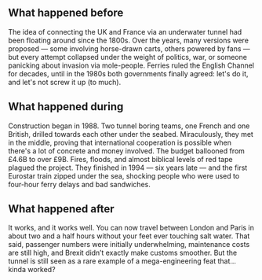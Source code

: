 ## What happened before
The idea of connecting the UK and France via an underwater tunnel had been floating around since the 1800s. Over the years, many versions were proposed — some involving horse-drawn carts, others powered by fans — but every attempt collapsed under the weight of politics, war, or someone panicking about invasion via mole-people. Ferries ruled the English Channel for decades, until in the 1980s both governments finally agreed: let's do it, and let's not screw it up (to much).

## What happened during
Construction began in 1988. Two tunnel boring teams, one French and one British, drilled towards each other under the seabed. Miraculously, they met in the middle, proving that international cooperation is possible when there's a lot of concrete and money involved. The budget ballooned from £4.6B to over £9B. Fires, floods, and almost biblical levels of red tape plagued the project. They finished in 1994 — six years late — and the first Eurostar train zipped under the sea, shocking people who were used to four-hour ferry delays and bad sandwiches.

## What happened after
It works, and it works well. You can now travel between London and Paris in about two and a half hours without your feet ever touching salt water. That said, passenger numbers were initially underwhelming, maintenance costs are still high, and Brexit didn’t exactly make customs smoother. But the tunnel is still seen as a rare example of a mega-engineering feat that... kinda worked?
